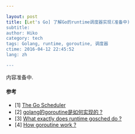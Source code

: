 ```yaml
---

layout: post  
title: [Let's Go] 了解Go的runtime调度器实现(准备中)  
subtitle:   
author: Hiko  
category: tech
tags: Golang, runtime, goroutine, 调度器  
ctime: 2016-04-12 22:45:52  
lang: zh  

---
```


内容准备中.


#### 参考

- [1] [The Go Scheduler](http://morsmachine.dk/go-scheduler)  
- [2] [golang的goroutine是如何实现的 ?](https://www.zhihu.com/question/20862617)
- [3] [What exactly does runtime gosched do ?](http://stackoverflow.com/questions/13107958/what-exactly-does-runtime-gosched-do)
- [4] [How goroutine work ?](http://blog.nindalf.com/how-goroutines-work/)